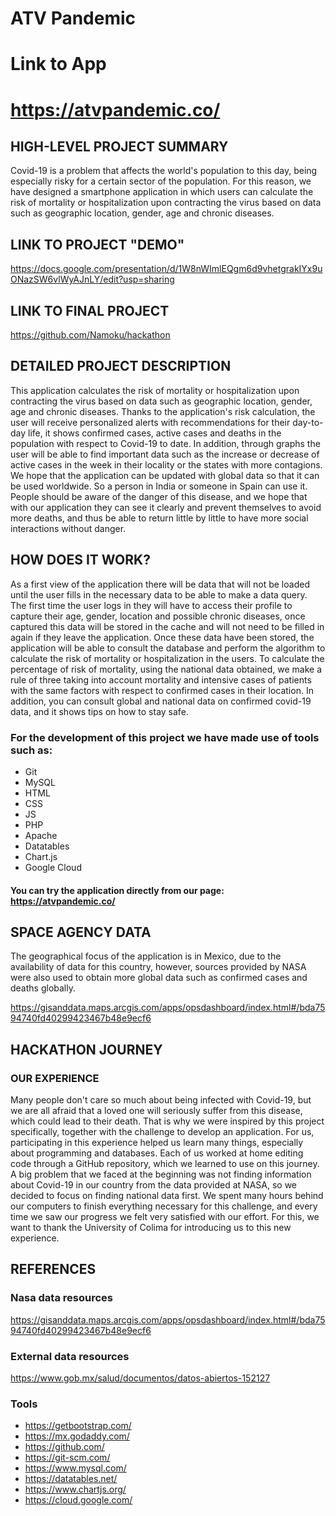 # ATV Pandemic
# Link to App
https://atvpandemic.co/
====
## HIGH-LEVEL PROJECT SUMMARY
Covid-19 is a problem that affects the world's population to this day, being especially risky for a certain sector of the population. For this reason, we have designed a smartphone application in which users can calculate the risk of mortality or hospitalization upon contracting the virus based on data such as geographic location, gender, age and chronic diseases.

## LINK TO PROJECT "DEMO"
https://docs.google.com/presentation/d/1W8nWImlEQgm6d9vhetgrakIYx9uONazSW6vlWyAJnLY/edit?usp=sharing

## LINK TO FINAL PROJECT
https://github.com/Namoku/hackathon

## DETAILED PROJECT DESCRIPTION
This application calculates the risk of mortality or hospitalization upon contracting the virus based on data such as geographic location, gender, age and chronic diseases. Thanks to the application's risk calculation, the user will receive personalized alerts with recommendations for their day-to-day life, it shows confirmed cases, active cases and deaths in the population with respect to Covid-19 to date.
In addition, through graphs the user will be able to find important data such as the increase or decrease of active cases in the week in their locality or the states with more contagions. We hope that the application can be updated with global data so that it can be used worldwide. So a person in India or someone in Spain can use it. People should be aware of the danger of this disease, and we hope that with our application they can see it clearly and prevent themselves to avoid more deaths, and thus be able to return little by little to have more social interactions without danger. 

## HOW DOES IT WORK?
As a first view of the application there will be data that will not be loaded until the user fills in the necessary data to be able to make a data query.
The first time the user logs in they will have to access their profile to capture their age, gender, location and possible chronic diseases, once captured this data will be stored in the cache and will not need to be filled in again if they leave the application.
Once these data have been stored, the application will be able to consult the database and perform the algorithm to calculate the risk of mortality or hospitalization in the users.
To calculate the percentage of risk of mortality, using the national data obtained, we make a rule of three taking into account mortality and intensive cases of patients with the same factors with respect to confirmed cases in their location.
In addition, you can consult global and national data on confirmed covid-19 data, and it shows tips on how to stay safe.
### For the development of this project we have made use of tools such as:
- Git
- MySQL
- HTML
- CSS
- JS
- PHP
- Apache
- Datatables
- Chart.js
- Google Cloud
#### You can try the application directly from our page: https://atvpandemic.co/

## SPACE AGENCY DATA
The geographical focus of the application is in Mexico, due to the availability of data for this country, however, sources provided by NASA were also used to obtain more global data such as confirmed cases and deaths globally.

https://gisanddata.maps.arcgis.com/apps/opsdashboard/index.html#/bda7594740fd40299423467b48e9ecf6
## HACKATHON JOURNEY
### OUR EXPERIENCE
Many people don't care so much about being infected with Covid-19, but we are all afraid that a loved one will seriously suffer from this disease, which could lead to their death. That is why we were inspired by this project specifically, together with the challenge to develop an application. 
For us, participating in this experience helped us learn many things, especially about programming and databases. Each of us worked at home editing code through a GitHub repository, which we learned to use on this journey. A big problem that we faced at the beginning was not finding information about Covid-19 in our country from the data provided at NASA, so we decided to focus on finding national data first. We spent many hours behind our computers to finish everything necessary for this challenge, and every time we saw our progress we felt very satisfied with our effort. For this, we want to thank the University of Colima for introducing us to this new experience.

## REFERENCES
### Nasa data resources
https://gisanddata.maps.arcgis.com/apps/opsdashboard/index.html#/bda7594740fd40299423467b48e9ecf6
### External data resources
https://www.gob.mx/salud/documentos/datos-abiertos-152127
### Tools
- https://getbootstrap.com/
- https://mx.godaddy.com/
- https://github.com/
- https://git-scm.com/
- https://www.mysql.com/
- https://datatables.net/
- https://www.chartjs.org/
- https://cloud.google.com/
